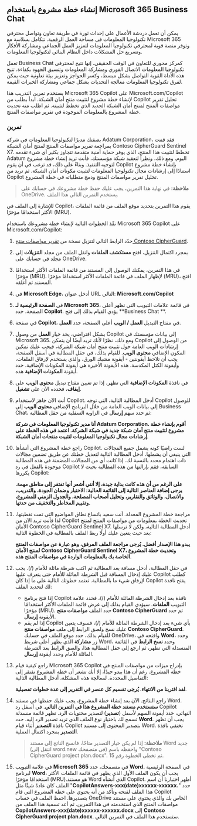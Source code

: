 
إنشاء خطة مشروع باستخدام Microsoft 365 Business Chat
---
يمكن أن تعمل دردشة الأعمال على إحداث ثورة في طريقة تعاون وتواصل محترفي تكنولوجيا المعلومات في مساحة العمل الرقمية. تتكامل بسلاسة مع Microsoft 365 وتوفر منصة قوية لمحترفي تكنولوجيا المعلومات لتعزيز العمل الجماعي ومشاركة الأفكار وتسريع حل المشكلات داخل النظام البنائي لتكنولوجيا المعلومات.

تعمل Business Chat كمركز محوري للتعاون في الوقت الحقيقي. إنها تتيح لمحترفي تكنولوجيا المعلومات الاتصال الفوري ومشاركة المعلومات وتنسيق الجهود بكفاءة. تتيح هذه الأداة القوية التواصل بشكل مبسط، وكسر الحواجز وتعزيز بيئة تعاونية حيث يمكن لفرق تكنولوجيا المعلومات معالجة التحديات بشكل جماعي ومشاركة الخبرات القيمة.

يستخدم تمرين التدريب هذا Microsoft 365 Copilot على Microsoft.com/Copilot لإنشاء خطة مشروع لتثبيت منتج أمان الشبكة. ابدأ بطلب من Copilot تحليل تقرير مواصفات المنتج لمنتج أمان الشبكة الجديد الذي تخطط لتثبيته. ثم اطلب منه تحديث خطة المشروع بالمعلومات الموجودة في تقرير مواصفات المنتج.

### تمرين

بصفتك مديرًا لتكنولوجيا المعلومات في شركة Adatum Corporation، فقد قمت بمراجعة تقرير مواصفات المنتج لمنتج أمان الشبكة Contoso CipherGuard Sentinel X7. تخطط لتثبيت هذا المنتج، الذي يوفر حماية أمنية متقدمة تتجاوز بكثير أي شيء تقدمه Adatum اليوم. ومع ذلك، ونظراً لتعقيد شبكة مؤسستك، فأنت تريد إنشاء خطة مشروع لتوجيه التنفيذ. وبناءً على ذلك، قد ترغب في أن يقوم Copilot بإنشاء خطة مشروع استنادًا إلى إرشادات مجال تكنولوجيا المعلومات لتثبيت مكونات أمان الشبكة. ثم تريد من Copilot تحليل تقرير مواصفات المنتج ودمج متطلباته في خطة المشروع.

> **ملاحظة:** في نهاية هذا التمرين، يجب عليك حفظ خطة مشروعك في حسابك على OneDrive. يستخدم التمرين التالي هذا الملف.

للإشارة إلى الملف في Copilot، يقوم هذا التمرين بتحديد موقع الملف من قائمة الملفات الأكثر استخدامًا مؤخرًا (MRU).

نفّذ الخطوات التالية لإنشاء خطة مشروعك باستخدام Microsoft 365 Copilot على Microsoft.com/Copilot:

1.  حدّد الرابط التالي لتنزيل نسخة من [تقرير مواصفات منتج Contoso CipherGuard](https://go.microsoft.com/fwlink/?linkid=2269123).
2.  بمجرد اكتمال التنزيل، افتح **مستكشف الملفات** وانقل الملف من مجلد **التنزيلات** إلى مجلد في حسابك على OneDrive.
3.  في هذا التمرين، يمكنك الوصول إلى المستند من قائمة الملفات الأكثر استخدامًا مؤخرًا (MRU). لإظهار الملف في قائمة الملفات الأكثر استخدامًا مؤخرًا (MRU)، افتح المستند ثم أغلقه.
4.  في **Microsoft Edge**، أدخل عنوان URL التالي: **Microsoft.com/Copilot**
5.  في **الصفحة الرئيسية لـ Microsoft 365**، في قائمة علامات التبويب التي تظهر أعلى الصفحة، حدد **Copilot**. يؤدي القيام بذلك إلى فتح **Business Chat **.
6.  في صفحة **Copilot**، في مفتاح التبديل **العمل / الويب** أعلى الصفحة، حدد **العمل**.
7.  بشكل افتراضي، يحد خيار **العمل** من وصول Copilot إلى بيانات مؤسستك في Microsoft 365. ومع ذلك، نظرًا لأنك تريد أيضًا أن يتمكن Copilot من الوصول إلى إرشادات الويب العامة حول تثبيت منتج أمان شبكة الشركة، فيجب عليك تمكين المكون الإضافي **محتوى الويب**. للقيام بذلك، في حقل المطالبة في أسفل الصفحة، يجب أن تلاحظ أيقونتين - أيقونة مشبك الورق، والذي يستخدم لإرفاق الملفات، وأيقونة الكتل المكدسة. هذه الأيقونة الأخيرة هي أيقونة المكونات الإضافية. حدد أيقونة **المكونات الإضافية** هذه.
8.  في نافذة **المكونات الإضافية** التي تظهر، إذا تم تعيين مفتاح تبديل **محتوى الويب** على **إيقاف**، فحدده الآن على **تشغيل**.
9.  أنت الآن جاهز لاستخدام Copilot. أدخل المطالبة التالية، التي توجه Copilot للوصول إلى بيانات الويب العامة من خلال البرنامج الإضافي **محتوى الويب** إلى Business Chat، ثم حدد سهم **إرسال** في الزاوية السفلية من حقل المطالبة:
    
    **أنا مدير تكنولوجيا المعلومات في شركة Adatum Corporation. أقوم بإنشاء خطة مشروع لتثبيت منتج أمان شبكة جديد في شبكة الشركة. اعتمد في هذه الخطة على إرشادات مجال تكنولوجيا المعلومات لتثبيت منتجات أمان الشبكة**.
10. راجع خطة المشروع التي أنشأها Copilot. لست راضيًا كونه يشمل جميع المجالات التي ينبغي أن يشملها. أدخل المطالبة التالية لتعديل خطتك عن طريق تضمين مجالات ذات اهتمام محدد بالنسبة لك. إذا كانت أي من المجالات المضمنة في هذه المطالبة موجودة بالفعل في رد Copilot السابقة، فقم بإزالتها من هذه المطالبة بحيث لا يكررها Copilot:
    
    **على الرغم من أن هذه كانت بداية جيدة، إلا أنني أشعر أنها تفتقر إلى مناطق مهمة. يرجى إضافة العناصر التالية إلى القائمة الحالية: الاختبار وضمان الجودة، والتدريب، والاتصال، والوثائق والتقارير، وتحليل أصحاب المصلحة، والجدول الزمني للمشروع، وتقييم المخاطر والتخفيف من حدتها.**
11. مراجعة خطة المشروع المعدلة. أنت سعيد باتساع نطاق المواضيع التي تمت تغطيتها، لذا فأنت تريد الآن من Copilot تحديث الخطة بمعلومات من مواصفات المنتج لمنتج الأمان Contoso CipherGuard Sentinel X7. أدخل المطالبة التالية، ولكن لا ترسلها بعد حيث يتعين عليك أولًا ربط الملف بالمطالبة في الخطوة التالية:
    
    **يبدو هذا الإصدار أفضل. يُرجى مراجعة الملف المرفق، وهو عبارة عن مواصفات المنتج لمنتج الأمان Contoso CipherGuard Sentinel X7، وتحديث خطة المشروع الخاصة بك بالمعلومات الواردة في مواصفات المنتج هذه**.
12. في حقل المطالبة، أدخل مسافة بعد المطالبة ثم اكتب شرطة مائلة للأمام (/). يجب عليك إدخال المسافة قبل الشرطة المائلة للأمام حتى يتعرف عليها Copilot كطلب لإرفاق شيء ما بالمطالبة. تعتمد خطوتك التالية على ما إذا كان Copilot يفتح نافذة لك لتحديد الملف:
     -  إذا فتح برنامج Copilot نافذة بعد إدخال الشرطة المائلة للأمام (/)، فحدد علامة التبويب **الملفات**. سيؤدي القيام بذلك إلى عرض قائمة الملفات الأكثر استخدامًا مؤخرًا (MRU). حدد الملف **مواصفات منتج Contoso CipherGuard** ثم حدد الأيقونة **إرسال**.
     -  إذا لم يقم Copilot بأي شيء بعد إدخال الشرطة المائلة للأمام (/)، فسوف يتعين عليك نسخ ولصق الرابط إلى ملف **مواصفات منتج Contoso CipherGuard**. للقيام بذلك، حدد موقع الملف في حسابك OneDrive، وافتحه في **Word**، وحدد زر **مشاركة** الذي يظهر أعلى شريط Word، وحدد **نسخ الرابط** في القائمة المنسدلة التي تظهر، ثم ارجع إلى حقل المطالبة هذا، والصق الرابط بعد الشرطة المائلة للأمام وحدد أيقونة **إرسال**.
13. راجع كيفية قيام Microsoft 365 Copilot بإدراج ميزات من مواصفات المنتج في خطة المشروع. رغم أن هذا يبدو جيدًا، إلا أنك تشعر أن خطة المشروع تفتقر إلى التفاصيل المحددة. لمعالجة هذه المشكلة، أدخل المطالبة التالية:
    
    **لقد اقتربنا من الانتهاء. يُرجى تقسيم كل عنصر في التقرير إلى عدة خطوات تفصيلية**.
14. راجع النتائج. الآن بعد إنشاء خطة المشروع، يجب عليك حفظها في مستند Word. **ستستخدم مستند خطة المشروع هذا في التمرين التالي**. في أسفل رد Copilot النهائي، حدد أيقونة السهم لأسفل (**تصدير**) لتصدير محتويات الرد. تظهر قائمة منسدلة تسمح لك باختيار نوع الملف الذي تريد تصدير الرد إليه. حدد **Word**. يجب أن تظهر نافذة **التصدير** أثناء قيام Copilot بتصدير المحتوى إلى مستند Word. تختفي نافذة **التصدير** بمجرد اكتمال العملية.
    > **ملاحظة:** إذا لم يكن خيار التصدير متاحًا، فانسخ الناتج إلى مستند Word جديد (انتقل إلى word.new في متصفحك) واحفظه باسم "Contoso CipherGuard project plan.docx". ثم تخطى الخطوة رقم 15.
15. في علامة التبويب **Microsoft 365** في متصفحك، حدد **Word.** في الصفحة الرئيسية لبرنامج **Word**، يجب أن يكون الملف الأول الذي يظهر في قائمة الملفات الأكثر استخدامًا مؤخرًا (MRU).هو مستند Word الذي أنشأه Copilot. أظهر اختبارنا أن اسم الملف كان عادةً شيئًا مثل "**CopilotAnswers-xxx(date)xxxxxx-xxxxxx.**" حدد هذا الملف لفتحه وتأكد من أنه يحتوي على خطة المشروع التي قام Copilot بتصديرها. احفظ الملف في حساب OneDrive الخاص بك والذي يحتوي على مستند مواصفات المنتج الذي استخدمته في هذا التمرين. ثم أعد تسمية هذا الملف من **CopilotAnswers-xxx(date)xxxxxx-xxxxxx.docx** إلى **Contoso CipherGuard project plan.docx**. ستستخدم هذا الملف في التمرين التالي.

